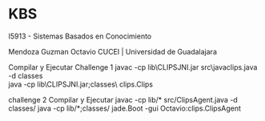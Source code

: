 # KBS
I5913 - Sistemas Basados en Conocimiento

Mendoza Guzman Octavio
CUCEI | Universidad de Guadalajara

Compilar y Ejecutar
Challenge 1
javac -cp lib\CLIPSJNI.jar src\javaclips.java -d classes\
java -cp lib\CLIPSJNI.jar;classes\ clips.Clips

challenge 2
Compilar y Ejecutar
javac -cp lib/* src/ClipsAgent.java -d classes/
java -cp lib/*;classes/ jade.Boot -gui Octavio:clips.ClipsAgent
